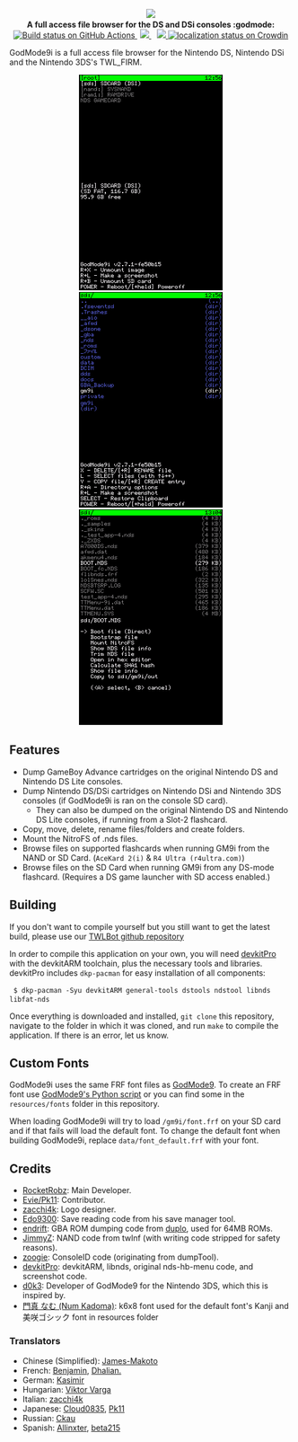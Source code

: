 <p align="center">
	<img src="https://github.com/DS-Homebrew/GodMode9i/raw/master/resources/logo2_small.png"><br>
	<b>A full access file browser for the DS and DSi consoles :godmode:</b>
	<br>
	<a href="https://github.com/DS-Homebrew/GodMode9i/actions/workflows/building.yml">
		<img src="https://github.com/DS-Homebrew/GodMode9i/actions/workflows/building.yml/badge.svg" height="20" alt="Build status on GitHub Actions">
	</a>
	<a href="https://discord.gg/yD3spjv" style="padding-left: 5px; padding-right: 5px;">
		<img src="https://img.shields.io/badge/Discord%20Server-%23GodMode9i-green.svg">
	</a>
	<a href="https://gbatemp.net/threads/release-godmode9i-all-access-file-browser-for-the-ds-i-and-3ds.520096/" style="padding-left: 5px;">
		<img src="https://img.shields.io/badge/GBAtemp-thread-blue.svg" height="20">
	</a>
	<a href="https://crowdin.com/project/godmode9i">
		<img src="https://badges.crowdin.net/godmode9i/localized.svg" alt="localization status on Crowdin">
	</a>
</p>

GodMode9i is a full access file browser for the Nintendo DS, Nintendo DSi and the Nintendo 3DS's TWL_FIRM.

<div align="center">
	<img src="https://github.com/DS-Homebrew/GodMode9i/raw/master/resources/screenshots/drive-menu.png" alt="Drive menu">
	<img src="https://github.com/DS-Homebrew/GodMode9i/raw/master/resources/screenshots/file-list.png" alt="File list">
	<img src="https://github.com/DS-Homebrew/GodMode9i/raw/master/resources/screenshots/nds-file-menu.png" alt="NDS file menu">
</div>

## Features

- Dump GameBoy Advance cartridges on the original Nintendo DS and Nintendo DS Lite consoles.
- Dump Nintendo DS/DSi cartridges on Nintendo DSi and Nintendo 3DS consoles (if GodMode9i is ran on the console SD card).
     - They can also be dumped on the original Nintendo DS and Nintendo DS Lite consoles, if running from a Slot-2 flashcard.
- Copy, move, delete, rename files/folders and create folders.
- Mount the NitroFS of .nds files.
- Browse files on supported flashcards when running GM9i from the NAND or SD Card. (`AceKard 2(i)` & `R4 Ultra (r4ultra.com)`)
- Browse files on the SD Card when running GM9i from any DS-mode flashcard. (Requires a DS game launcher with SD access enabled.)

## Building
If you don't want to compile yourself but you still want to get the latest build, please use our [TWLBot github repository](https://github.com/TWLBot/Builds/blob/master/extras/GodMode9i.7z)

In order to compile this application on your own, you will need [devkitPro](https://devkitpro.org/) with the devkitARM toolchain, plus the necessary tools and libraries. devkitPro includes `dkp-pacman` for easy installation of all components:

```
 $ dkp-pacman -Syu devkitARM general-tools dstools ndstool libnds libfat-nds
```

Once everything is downloaded and installed, `git clone` this repository, navigate to the folder in which it was cloned, and run `make` to compile the application. If there is an error, let us know.

## Custom Fonts
GodMode9i uses the same FRF font files as [GodMode9](https://github.com/d0k3/GodMode9). To create an FRF font use [GodMode9's Python script](https://github.com/d0k3/GodMode9/blob/master/utils/fontriff.py) or you can find some in the `resources/fonts` folder in this repository.

When loading GodMode9i will try to load `/gm9i/font.frf` on your SD card and if that fails will load the default font. To change the default font when building GodMode9i, replace `data/font_default.frf` with your font.

## Credits
* [RocketRobz](https://github.com/RocketRobz): Main Developer.
* [Evie/Pk11](https://github.com/Epicpkmn11): Contributor.
* [zacchi4k](https://github.com/zacchi4k): Logo designer.
* [Edo9300](https://github.com/edo9300): Save reading code from his save manager tool.
* [endrift](https://github.com/endrift): GBA ROM dumping code from [duplo](https://github.com/endrift/duplo), used for 64MB ROMs.
* [JimmyZ](https://github.com/JimmyZ): NAND code from twlnf (with writing code stripped for safety reasons).
* [zoogie](https://github.com/zoogie): ConsoleID code (originating from dumpTool).
* [devkitPro](https://github.com/devkitPro): devkitARM, libnds, original nds-hb-menu code, and screenshot code.
* [d0k3](https://github.com/d0k3): Developer of GodMode9 for the Nintendo 3DS, which this is inspired by.
* [門真 なむ (Num Kadoma)](https://littlelimit.net): k6x8 font used for the default font's Kanji and 美咲ゴシック font in resources folder

### Translators
* Chinese (Simplified): [James-Makoto](https://crowdin.com/profile/vcmod55)
* French: [Benjamin](https://crowdin.com/profile/sombrabsol), [Dhalian.](https://crowdin.com/profile/dhalian3630)
* German: [Kasimir](https://crowdin.com/profile/redstonekasi)
* Hungarian: [Viktor Varga](http://github.com/vargaviktor)
* Italian: [zacchi4k](https://crowdin.com/profile/zacchi4k)
* Japanese: [Cloud0835](https://crowdin.com/profile/cloud0835), [Pk11](https://github.com/Epicpkmn11)
* Russian: [Ckau](https://crowdin.com/profile/ckau)
* Spanish: [Allinxter](https://crowdin.com/profile/allinxter), [beta215](https://crowdin.com/profile/beta215)
